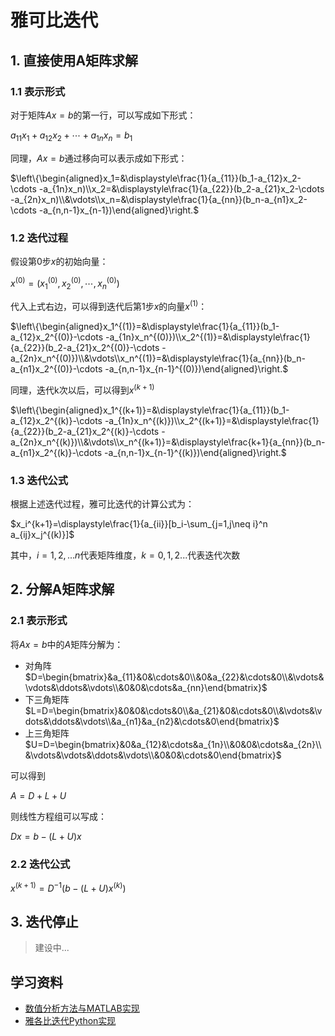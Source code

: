 # 雅可比迭代





## 1. 直接使用A矩阵求解

### 1.1 表示形式

对于矩阵$Ax=b$的第一行，可以写成如下形式：

$a_{11}x_1+a_{12}x_2+\cdots+a_{1n}x_n=b_1$

同理，$Ax=b$通过移向可以表示成如下形式：

$\left\{\begin{aligned}x_1=&\displaystyle\frac{1}{a_{11}}(b_1-a_{12}x_2-\cdots -a_{1n}x_n)\\x_2=&\displaystyle\frac{1}{a_{22}}(b_2-a_{21}x_2-\cdots -a_{2n}x_n)\\&\vdots\\x_n=&\displaystyle\frac{1}{a_{nn}}(b_n-a_{n1}x_2-\cdots -a_{n,n-1}x_{n-1})\end{aligned}\right.$

### 1.2 迭代过程

假设第0步$x$的初始向量：

$x^{(0)}=(x_1^{(0)},x_2^{(0)},\cdots,x_n^{(0)})$

代入上式右边，可以得到迭代后第1步$x$的向量$x^{(1)}$：

$\left\{\begin{aligned}x_1^{(1)}=&\displaystyle\frac{1}{a_{11}}(b_1-a_{12}x_2^{(0)}-\cdots -a_{1n}x_n^{(0)})\\x_2^{(1)}=&\displaystyle\frac{1}{a_{22}}(b_2-a_{21}x_2^{(0)}-\cdots -a_{2n}x_n^{(0)})\\&\vdots\\x_n^{(1)}=&\displaystyle\frac{1}{a_{nn}}(b_n-a_{n1}x_2^{(0)}-\cdots -a_{n,n-1}x_{n-1}^{(0)})\end{aligned}\right.$

同理，迭代k次以后，可以得到$x^{(k+1)}$

$\left\{\begin{aligned}x_1^{(k+1)}=&\displaystyle\frac{1}{a_{11}}(b_1-a_{12}x_2^{(k)}-\cdots -a_{1n}x_n^{(k)})\\x_2^{(k+1)}=&\displaystyle\frac{1}{a_{22}}(b_2-a_{21}x_2^{(k)}-\cdots -a_{2n}x_n^{(k)})\\&\vdots\\x_n^{(k+1)}=&\displaystyle\frac{k+1}{a_{nn}}(b_n-a_{n1}x_2^{(k)}-\cdots -a_{n,n-1}x_{n-1}^{(k)})\end{aligned}\right.$

### 1.3 迭代公式

根据上述迭代过程，雅可比迭代的计算公式为：

$x_i^{k+1}=\displaystyle\frac{1}{a_{ii}}[b_i-\sum_{j=1,j\neq i}^n a_{ij}x_j^{(k)}]$

其中，$i=1,2,...n$代表矩阵维度，$k=0,1,2...$代表迭代次数



## 2. 分解A矩阵求解

### 2.1 表示形式

将$Ax=b$中的$A$矩阵分解为：

- 对角阵$D=\begin{bmatrix}&a_{11}&0&\cdots&0\\&0&a_{22}&\cdots&0\\&\vdots&\vdots&\ddots&\vdots\\&0&0&\cdots&a_{nn}\end{bmatrix}$
- 下三角矩阵$L=D=\begin{bmatrix}&0&0&\cdots&0\\&a_{21}&0&\cdots&0\\&\vdots&\vdots&\ddots&\vdots\\&a_{n1}&a_{n2}&\cdots&0\end{bmatrix}$
- 上三角矩阵$U=D=\begin{bmatrix}&0&a_{12}&\cdots&a_{1n}\\&0&0&\cdots&a_{2n}\\&\vdots&\vdots&\ddots&\vdots\\&0&0&\cdots&0\end{bmatrix}$

可以得到

$A=D+L+U$

则线性方程组可以写成：

$Dx=b-(L+U)x$

### 2.2 迭代公式

$x^{(k+1)}=D^{-1}(b-(L+U)x^{(k)})$

## 3. 迭代停止

> 建设中...

## 学习资料

- [数值分析方法与MATLAB实现](https://zhuanlan.zhihu.com/p/30965284)
- [雅各比迭代Python实现](https://zhuanlan.zhihu.com/p/473872347)
